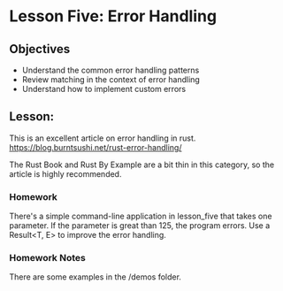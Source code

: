 # Lesson Five: Error Handling 

## Objectives 

* Understand the common error handling patterns 
* Review matching in the context of error handling
* Understand how to implement custom errors 

## Lesson:

This is an excellent article on error handling in rust.  https://blog.burntsushi.net/rust-error-handling/

The Rust Book and Rust By Example are a bit thin in this category, so the article is highly recommended.


### Homework 

There's a simple command-line application in lesson_five that takes one parameter.  If the parameter is great than 125, the program errors.  Use a Result<T, E> to improve the error handling.


### Homework Notes 

There are some examples in the /demos folder.


